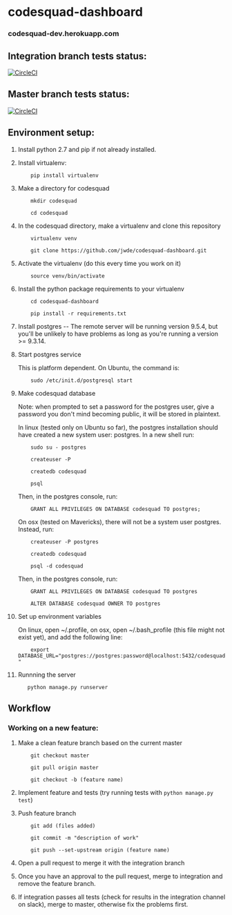 # codesquad-dashboard
### codesquad-dev.herokuapp.com

## Integration branch tests status:

[![CircleCI](https://circleci.com/gh/jwde/codesquad-dashboard/tree/integration.svg?style=svg&circle-token=ef3c1ffb1aaef7fb29685f4ff1410e52183c7327)](https://circleci.com/gh/jwde/codesquad-dashboard/tree/integration)

## Master branch tests status:

[![CircleCI](https://circleci.com/gh/jwde/codesquad-dashboard.svg?style=svg&circle-token=ef3c1ffb1aaef7fb29685f4ff1410e52183c7327)](https://circleci.com/gh/jwde/codesquad-dashboard)


## Environment setup:

1. Install python 2.7 and pip if not already installed.

2. Install virtualenv:

    `    pip install virtualenv`

3. Make a directory for codesquad

    `    mkdir codesquad`
    
    `    cd codesquad`

4. In the codesquad directory, make a virtualenv and clone this repository

    `    virtualenv venv`
    
    `    git clone https://github.com/jwde/codesquad-dashboard.git`


5. Activate the virtualenv (do this every time you work on it)

    `    source venv/bin/activate`

6. Install the python package requirements to your virtualenv

    `    cd codesquad-dashboard`

    `    pip install -r requirements.txt`

7. Install postgres -- The remote server will be running version 9.5.4, but you'll be unlikely to have problems as long as you're running a version >= 9.3.14.

8. Start postgres service

    This is platform dependent. On Ubuntu, the command is:

    `    sudo /etc/init.d/postgresql start`

9. Make codesquad database

    Note: when prompted to set a password for the postgres user, give a password you don't mind becoming public, it will be stored in plaintext.

    In linux (tested only on Ubuntu so far), the postgres installation should have created a new system user: postgres. In a new shell run:

    `    sudo su - postgres`

    `    createuser -P`

    `    createdb codesquad`

    `    psql`

    Then, in the postgres console, run:

    `    GRANT ALL PRIVILEGES ON DATABASE codesquad TO postgres;`

    On osx (tested on Mavericks), there will not be a system user postgres. Instead, run:

    `    createuser -P postgres`

    `    createdb codesquad`

    `    psql -d codesquad`

    Then, in the postgres console, run:

    `    GRANT ALL PRIVILEGES ON DATABASE codesquad TO postgres`

    `    ALTER DATABASE codesquad OWNER TO postgres`

10. Set up environment variables

    On linux, open ~/.profile, on osx, open ~/.bash\_profile (this file might not exist yet), and add the following line:

    `    export DATABASE_URL="postgres://postgres:password@localhost:5432/codesquad"`

11. Runnning the server

    `   python manage.py runserver`


## Workflow

### Working on a new feature:

1. Make a clean feature branch based on the current master

    `    git checkout master`
    
    `    git pull origin master`
    
    `    git checkout -b (feature name)`

2. Implement feature and tests (try running tests with `python manage.py test`)
3. Push feature branch

    `    git add (files added)`
    
    `    git commit -m "description of work"`
    
    `    git push --set-upstream origin (feature name)`

4. Open a pull request to merge it with the integration branch
5. Once you have an approval to the pull request, merge to integration and remove the feature branch.
6. If integration passes all tests (check for results in the integration channel on slack), merge to master, otherwise fix the problems first.
